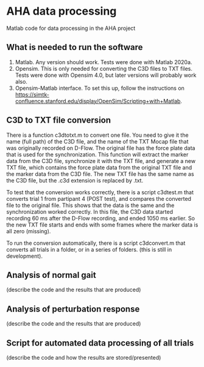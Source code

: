 # AHA data processing
 Matlab code for data processing in the AHA project

## What is needed to run the software
1. Matlab.  Any version should work. Tests were done with Matlab 2020a.
2. Opensim.  This is only needed for converting the C3D files to TXT files. Tests were done with Opensim 4.0, but later versions will probably work also.
3. Opensim-Matlab interface. To set this up, follow the instructions on https://simtk-confluence.stanford.edu/display/OpenSim/Scripting+with+Matlab.

## C3D to TXT file conversion
There is a function c3dtotxt.m to convert one file. You need to give it the name (full path) of the C3D file, and the name of the TXT Mocap file that was originally recorded on D-Flow. The original file has the force plate data that is used for the synchronization. This function will extract the marker data from the C3D file, synchronize it with the TXT file, and generate a new TXT file, which contains the force plate data from the original TXT file and the marker data from the C3D file.  The new TXT file has the same name as the C3D file, but the .c3d extension is replaced by .txt.

To test that the conversion works correctly, there is a script c3dtest.m that converts trial 1 from partipant 4 (POST test), and compares the converted file to the original file. This shows that the data is the same and the synchronization worked correctly. In this file, the C3D data started recording 60 ms after the D-Flow recording, and ended 1050 ms earlier.  So the new TXT file starts and ends with some frames where the marker data is all zero (missing).

To run the conversion automatically, there is a script c3dconvert.m that converts all trials in a folder, or in a series of folders. (this is still in development).

## Analysis of normal gait
(describe the code and the results that are produced)

## Analysis of perturbation response
(describe the code and the results that are produced)

## Script for automated data processing of all trials
(describe the code and how the results are stored/presented)
